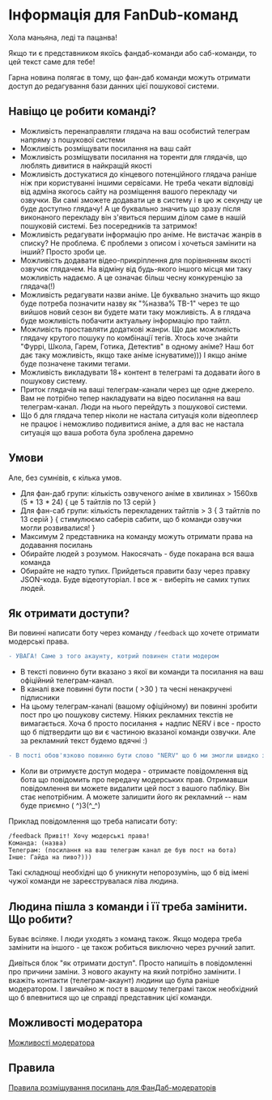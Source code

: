 # Інформація для FanDub-команд

Хола маньяна, леді та пацанва!

Якщо ти є представником якоїсь фандаб-команди або саб-команди, то цей текст саме для тебе!

Гарна новина полягає в тому, що фан-даб команди можуть отримати доступ до редагування бази данних цієї пошукової системи.

## Навіщо це робити команді?

* Можливість перенаправляти глядача на ваш особистий телеграм напряму з пошукової системи
* Можливість розміщувати посилання на ваш сайт
* Можливість розміщувати посилання на торенти для глядачів, що люблять дивитися в найкращій якості
* Можливість достукатися до кінцевого потенційного глядача раніше ніж при користуванні іншими сервісами. Не треба чекати відповіді від адміна якогось сайту на розміщення вашого перекладу чи озвучки. Ви самі зможете додавати це в систему і в цю ж секунду це буде доступно глядачу! А це буквально значить що зразу після виконаного перекладу він з'явиться першим ділом саме в нашій пошуковій системі. Без посередників та затримок!
* Можливість редагувати інформацію про аніме. Не вистачає жанрів в списку? Не проблема. Є проблеми з описом і хочеться замінити на інший? Просто зроби це.
* Можливість додавати відео-прикріплення для порівнянням якості озвучок глядачем. На відміну від будь-якого іншого місця ми таку можливість надаємо. А це означає більш чесну конкуренцію за глядача(!)
* Можливість редагувати назви аніме. Це буквально значить що якщо буде потреба позначити назву як "%назва% ТВ-1" через те що вийшов новий сезон ви будете мати таку можливість. А в глядача буде можливість побачити актуальну інформацію про тайтл.
* Можливість проставляти додаткові жанри. Що дає можливість глядачу крутого пошуку по комбінації тегів. Хтось хоче знайти "Фуррі, Школа, Гарем, Готика, Детектив" в одному аніме? Наш бот дає таку можливість, якщо таке аніме існуватиме))) І якщо аніме буде позначене такими тегами.
* Можливість викладувати 18+ контент в телеграмі та додавати його в пошукову систему.
* Приток глядачів на ваші телеграм-канали через ще одне джерело. Вам не потрібно тепер накладувати на відео посилання на ваш телеграм-канал. Люди на нього перейдуть з пошукової системи.
* Що б для глядача тепер ніколи не настала ситуація коли відеоплеєр не працює і неможливо подивитися аніме, а для вас не настала ситуація що ваша робота була зроблена даремно


## Умови

Але, без сумнівів, є кілька умов.
        
*   Для фан-даб групи: кількість озвученого аніме в хвилинах > 1560хв (5 * 13 * 24) { це 5 тайтлів по 13 серій }
*   Для фан-саб групи: кількість перекладених тайтлів > 3 { 3 тайтлів по 13 серій } { стимулюємо саберів сабити, що б команди озвучки могли розвивалися! }
*   Максимум 2 представника на команду можуть отримати права на додавання посилань
*   Обирайте людей з розумом. Накосячать - буде покарана вся ваша команда
*   Обирайте не надто тупих. Прийдеться правити базу через правку JSON-кода. Буде відеотуторіал. І все ж - виберіть не самих тупих людей.

## Як отримати доступи?

Ви повинні написати боту через команду ```/feedback``` що хочете отримати модерські права. 

```diff
- УВАГА! Саме з того акаунту, котрий повинен стати модером
```
*   В тексті повинно бути вказано з якої ви команди та посилання на ваш офіційний телеграм-канал.
*   В каналі вже повинні бути пости ( >30 ) та чесні ненакручені підписники
*   На цьому телеграм-каналі (вашому офіційному) ви повинні зробити пост про цю пошукову систему. Ніяких рекламних текстів не вимагається. Хоча б просто посилання + надпис NERV і все - просто що б підтвердити що ви є частиною вказаної команди озвучки. Але за рекламний текст будемо вдячні :)
  
```diff
- В пості обов'язково повинно бути слово "NERV" що б ми змогли швидко знайти пост через пошук. 
```
*   Коли ви отримуєте доступ модера - отримаєте повідомлення від бота що повідомить про передачу модерських прав. Отримавши повідомлення ви можете видалити цей пост з вашого пабліку. Він стає непотрібним. А можете залишити його як рекламний -- нам буде приємно (  ^)3(^_^)

Приклад повідомлення що треба написати боту:
```
/feedback Привіт! Хочу модерські права!
Команда: (назва)
Телеграм: (посилання на ваш телеграм канал де був пост на бота)
Інше: Гайда на пиво?)))
```

Такі складнощі необхідні що б уникнути непорозумінь, що б від імені чужої команди не зареєструвалася ліва людина.

## Людина пішла з команди і її треба замінити. Що робити?

Буває всіляке. І люди уходять з команд також. Якщо модера треба замінити на іншого - це також робиться виключно через ручний запит.

Дивіться блок "як отримати доступ". Просто напишіть в повідомленні про причини заміни. З нового акаунту на який потрібно замінити. І вкажіть контакти (телеграм-акаунт) людини що була раніше модератором. І звичайно ж пост в вашому телеграмі також необхідний що б впевнитися що це справді представник цієї команди.

## Можливості модератора

[Можливості модератора](./ModerAbilities.html)

## Правила

[Правила розміщування посилань для ФанДаб-модераторів](./LinkRules.html)










